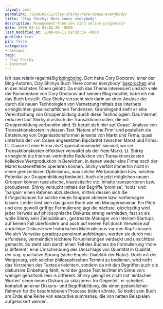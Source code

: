 ```yaml
---
layout: post
permalink: /2008/08/11/clay-shirky-here-comes-everybody/
title: 'Clay Shirky: Here comes everybody'
description: Management-Theorien sind selten progressiv
date: 2008-08-11 09:02:39 -0000
last_modified_at: 2008-08-11 09:02:39 -0000
publish: true
pin: false
categories:
- Reviews
tags:
- Clay Shirky
- Internet
---
```

Ich lese relativ regelmäßig [boingboing](http://boingboing.net "Boing Boing Blog"). Dort hatte Cory Doctorov, einer der Blog-Autoren, Clay Shirkys Buch 'Here comes everybody' [besprochen](http://www.boingboing.net/2008/02/28/clay-shirkys-masterp.html "Here comes everybody") und in den höchsten Tönen gelobt. Da mich das Thema interessiert und ich viele der Kommentare von Cory Doctorov auf seinem Blog mochte, habe ich mir das Buch bestellt. Clay Shirky versucht sich darin an einer Analyse der durch die neuen Technologien von Vernetzung mittels des Internets ermöglichten gesellschaftlichen Tendenzen. Grundlegend sieht er eine Vereinfachung von Gruppenbildung durch diese Technologien. Das Internet reduziert laut Shirky drastisch die Transaktionskosten, die mit Gruppenbildung verbunden sind. Er beruft sich hier auf Coase' Analyse von Transaktionskosten in dessen Text 'Nature of the Firm' und postuliert die Entstehung von Organisationsformen jenseits von Markt und Firma, quasi unterhalb der von Coase angesetzten Bipolarität zwischen Markt und Firma. Lt. Coase ist eine Firma als Organisationsmodell sinnvoll, wo sie Transaktionskosten effektiver verwaltet als der freie Markt. Lt. Shirky ermöglicht die Internet-vermittelte Reduktion von Transaktionskosten kollektive Wertproduktion in Bereichen, in denen weder eine Firma noch der Markt kosteneffektiv operieren können. Shirky verfällt immerhin nicht in einen grenzenlosen Optimismus, was solche Wertproduktion bzw. solches Potential zur Gruppenbildung bedeutet. Auch die jetzt möglichen neuen Gruppen können rassistische, klassistische etc. Inhalte transportieren bzw. produzieren. Shirky versucht mittels der Begriffe 'promise', 'tools' und 'bargain' einen Rahmen abzustecken, mittels dessen sich die Erfolgschancen für solche neuen Gruppen ablesen bzw. vorhersagen lassen. Leider liest sich das ganze Buch wie ein Managerseminar. Ein Pitch und eine gewollt griffige Formulierung jagt die nächste, gleichzeitig wird jeder Verweis auf philosophische Diskurse streng vermieden, fast so als wolle Shirky sein Zielpublikum , gestresste Manager von Internet-Startups, auf keinen Fall überfordern und auch auf keinen Fall durch Verweise auf anrüchige Diskurse wie historischen Materialismus vor den Kopf stossen. Wo sich Verweise geradezu penetrant aufdrängen, werden sie durch neu erfundene, vermeintlich leichtere Forumlierungen verdeckt und unsichtbar gemacht. So zieht sich durch einen Teil des Buches die Formulierung 'more is different', eine Umschreibung des Umschlags von Quantität in Qualität, der sog. qualitative Sprung (siehe Engels: Dialektik der Natur). Doch mit der Weigerung, sich solcher philosophischen Termini zu bedienen, wird nicht das Verstehen des Textes erleichtert, sondern da mit den Begriffen auch die diskursive Einbettung fehlt, wird der ganze Text leichter im Sinne von: weniger gehaltvoll: less is different. Shirky gelingt es nicht mit 'einfachen Worten' einen neuen Diskurs zu skizzieren. Im Gegenteil, er scheitert komplett an einer Diskurs- und Begriffsbildung, die einen gedanklichen Rahmen für die beschriebenen Prozesse bilden könnte. So bleibt sein Buch am Ende eine Reihe von executive summaries, die von netten Beispielen aufgelockert werden.
